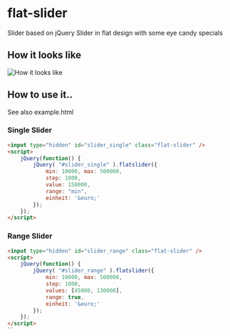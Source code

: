 flat-slider
===========

Slider based on jQuery Slider in flat design with some eye candy specials

## How it looks like

![How it looks like](screencast.gif)

## How to use it..
See also example.html

### Single Slider

```html
<input type="hidden" id="slider_single" class="flat-slider" />
<script>
	jQuery(function() {
		jQuery( "#slider_single" ).flatslider({
			min: 10000, max: 500000,
			step: 1000,
			value: 150000,
			range: "min",
			einheit: '&euro;'
		});
	});
</script>
```

### Range Slider

```html
<input type="hidden" id="slider_range" class="flat-slider" />
<script>
	jQuery(function() {
		jQuery( "#slider_range" ).flatslider({
			min: 10000, max: 500000,
			step: 1000,
			values: [45000, 130000],
			range: true,
			einheit: '&euro;'
		});
	});
</script>
``
